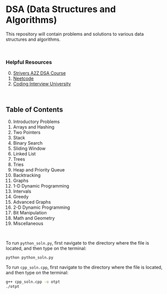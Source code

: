 # DSA (Data Structures and Algorithms)

This repository will contain problems and solutions to various data structures and algorithms.

<br>

### Helpful Resources

0. [Strivers A2Z DSA Course](https://takeuforward.org/strivers-a2z-dsa-course/strivers-a2z-dsa-course-sheet-2/)
1. [Neetcode](https://neetcode.io/practice)
2. [Coding Interview University](https://github.com/jwasham/coding-interview-university)

<br>

## Table of Contents

0. Introductory Problems
1. Arrays and Hashing
2. Two Pointers
3. Stack
4. Binary Search
5. Sliding Window
6. Linked List
7. Trees
8. Tries
9. Heap and Priority Queue
10. Backtracking
11. Graphs
12. 1-D Dynamic Programming
13. Intervals
14. Greedy
15. Advanced Graphs
16. 2-D Dynamic Programming
17. Bit Manipulation
18. Math and Geometry
19. Miscellaneous

<br>

To run `python_soln.py`, first navigate to the directory where the file is located, and then type on the terminal:
```bash
python python_soln.py
```

To run `cpp_soln.cpp`, first navigate to the directory where the file is located, and then type on the terminal:
```bash
g++ cpp_soln.cpp -o otpt
./otpt
```
